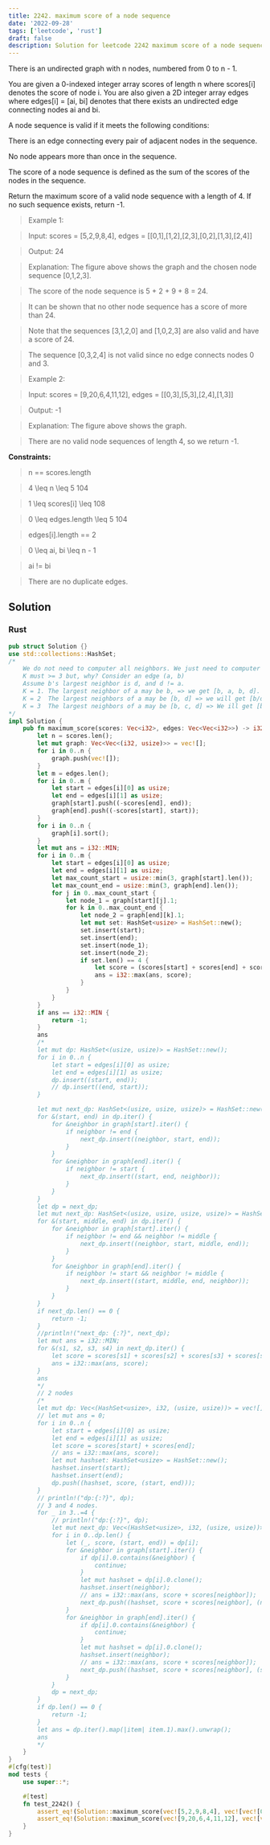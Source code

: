```yaml
---
title: 2242. maximum score of a node sequence
date: '2022-09-28'
tags: ['leetcode', 'rust']
draft: false
description: Solution for leetcode 2242 maximum score of a node sequence
---
```



There is an undirected graph with n nodes, numbered from 0 to n - 1.



You are given a 0-indexed integer array scores of length n where scores[i] denotes the score of node i. You are also given a 2D integer array edges where edges[i] <TeX>=</TeX> [ai, bi] denotes that there exists an undirected edge connecting nodes ai and bi.



A node sequence is valid if it meets the following conditions:



There is an edge connecting every pair of adjacent nodes in the sequence.

No node appears more than once in the sequence.

The score of a node sequence is defined as the sum of the scores of the nodes in the sequence.



Return the maximum score of a valid node sequence with a length of 4. If no such sequence exists, return -1.



 



 > Example 1:





 > Input: scores <TeX>=</TeX> [5,2,9,8,4], edges <TeX>=</TeX> [[0,1],[1,2],[2,3],[0,2],[1,3],[2,4]]

 > Output: 24

 > Explanation: The figure above shows the graph and the chosen node sequence [0,1,2,3].

 > The score of the node sequence is 5 + 2 + 9 + 8 <TeX>=</TeX> 24.

 > It can be shown that no other node sequence has a score of more than 24.

 > Note that the sequences [3,1,2,0] and [1,0,2,3] are also valid and have a score of 24.

 > The sequence [0,3,2,4] is not valid since no edge connects nodes 0 and 3.

 > Example 2:





 > Input: scores <TeX>=</TeX> [9,20,6,4,11,12], edges <TeX>=</TeX> [[0,3],[5,3],[2,4],[1,3]]

 > Output: -1

 > Explanation: The figure above shows the graph.

 > There are no valid node sequences of length 4, so we return -1.

 



**Constraints:**



 > n <TeX>=</TeX><TeX>=</TeX> scores.length

 > 4 <TeX>\leq</TeX> n <TeX>\leq</TeX> 5  104

 > 1 <TeX>\leq</TeX> scores[i] <TeX>\leq</TeX> 108

 > 0 <TeX>\leq</TeX> edges.length <TeX>\leq</TeX> 5  104

 > edges[i].length <TeX>=</TeX><TeX>=</TeX> 2

 > 0 <TeX>\leq</TeX> ai, bi <TeX>\leq</TeX> n - 1

 > ai !<TeX>=</TeX> bi

 > There are no duplicate edges.


## Solution
### Rust
```rust
pub struct Solution {}
use std::collections::HashSet;
/*
    We do not need to computer all neighbors. We just need to computer the top K neighbors. 
    K must >= 3 but, why? Consider an edge (a, b)
    Assume b's largest neighbor is d, and d != a.
    K = 1. The largest neighbor of a may be b, => we get [b, a, b, d]. We will need to consider the seoncd largest neighbor.
    K = 2  The largest neighbors of a may be [b, d] => we will get [b/d, a, b, d]. We ill need to consier the third largest neighbor.
    K = 3  The largest neighbors of a may be [b, c, d] => We ill get [b/c/d, a, b, d]. It is guarranteed to find a valid one. 
*/
impl Solution {
    pub fn maximum_score(scores: Vec<i32>, edges: Vec<Vec<i32>>) -> i32 {
        let n = scores.len();
        let mut graph: Vec<Vec<(i32, usize)>> = vec![];
        for i in 0..n {
            graph.push(vec![]);
        }
        let m = edges.len();
        for i in 0..m {
            let start = edges[i][0] as usize;
            let end = edges[i][1] as usize;
            graph[start].push((-scores[end], end));
            graph[end].push((-scores[start], start));
        }
        for i in 0..n {
            graph[i].sort();
        }
        let mut ans = i32::MIN;
        for i in 0..m {
            let start = edges[i][0] as usize;
            let end = edges[i][1] as usize;
            let max_count_start = usize::min(3, graph[start].len());
            let max_count_end = usize::min(3, graph[end].len());
            for j in 0..max_count_start {
                let node_1 = graph[start][j].1;
                for k in 0..max_count_end {
                    let node_2 = graph[end][k].1;
                    let mut set: HashSet<usize> = HashSet::new();
                    set.insert(start);
                    set.insert(end);
                    set.insert(node_1);
                    set.insert(node_2);
                    if set.len() == 4 {
                        let score = (scores[start] + scores[end] + scores[node_1] + scores[node_2]);
                        ans = i32::max(ans, score);
                    }
                }
            }
        }
        if ans == i32::MIN {
            return -1;
        }
        ans
        /*
        let mut dp: HashSet<(usize, usize)> = HashSet::new();
        for i in 0..n {
            let start = edges[i][0] as usize;
            let end = edges[i][1] as usize;
            dp.insert((start, end));
            // dp.insert((end, start));
        }

        let mut next_dp: HashSet<(usize, usize, usize)> = HashSet::new();
        for &(start, end) in dp.iter() {
            for &neighbor in graph[start].iter() {
                if neighbor != end {
                    next_dp.insert((neighbor, start, end));
                }
            }
            for &neighbor in graph[end].iter() {
                if neighbor != start {
                    next_dp.insert((start, end, neighbor));
                }
            }
        }
        let dp = next_dp;
        let mut next_dp: HashSet<(usize, usize, usize, usize)> = HashSet::new();
        for &(start, middle, end) in dp.iter() {
            for &neighbor in graph[start].iter() {
                if neighbor != end && neighbor != middle {
                    next_dp.insert((neighbor, start, middle, end));
                }
            }
            for &neighbor in graph[end].iter() {
                if neighbor != start && neighbor != middle {
                    next_dp.insert((start, middle, end, neighbor));
                }
            }
        }
        if next_dp.len() == 0 {
            return -1;
        }
        //println!("next_dp: {:?}", next_dp);
        let mut ans = i32::MIN;
        for &(s1, s2, s3, s4) in next_dp.iter() {
            let score = scores[s1] + scores[s2] + scores[s3] + scores[s4];
            ans = i32::max(ans, score);
        }
        ans
        */
        // 2 nodes
        /*
        let mut dp: Vec<(HashSet<usize>, i32, (usize, usize))> = vec![];
        // let mut ans = 0;
        for i in 0..n {
            let start = edges[i][0] as usize;
            let end = edges[i][1] as usize;
            let score = scores[start] + scores[end];
            // ans = i32::max(ans, score);
            let mut hashset: HashSet<usize> = HashSet::new();
            hashset.insert(start);
            hashset.insert(end);
            dp.push((hashset, score, (start, end)));
        }
        // println!("dp:{:?}", dp);
        // 3 and 4 nodes.
        for _ in 3..=4 {
            // println!("dp:{:?}", dp);
            let mut next_dp: Vec<(HashSet<usize>, i32, (usize, usize))> = vec![];
            for i in 0..dp.len() {
                let (_, score, (start, end)) = dp[i];
                for &neighbor in graph[start].iter() {
                    if dp[i].0.contains(&neighbor) {
                        continue;
                    }
                    let mut hashset = dp[i].0.clone();
                    hashset.insert(neighbor);
                    // ans = i32::max(ans, score + scores[neighbor]);
                    next_dp.push((hashset, score + scores[neighbor], (neighbor, end)));
                }
                for &neighbor in graph[end].iter() {
                    if dp[i].0.contains(&neighbor) {
                        continue;
                    }
                    let mut hashset = dp[i].0.clone();
                    hashset.insert(neighbor);
                    // ans = i32::max(ans, score + scores[neighbor]);
                    next_dp.push((hashset, score + scores[neighbor], (start, neighbor)));
                }
            }
            dp = next_dp;
        }
        if dp.len() == 0 {
            return -1;
        }
        let ans = dp.iter().map(|item| item.1).max().unwrap();
        ans
        */
    }
}
#[cfg(test)]
mod tests {
    use super::*;

    #[test]
    fn test_2242() {
        assert_eq!(Solution::maximum_score(vec![5,2,9,8,4], vec![vec![0,1],vec![1,2],vec![2,3],vec![0,2],vec![1,3],vec![2,4]]), 24);
        assert_eq!(Solution::maximum_score(vec![9,20,6,4,11,12], vec![vec![0,3],vec![5,3],vec![2,4],vec![1,3]]), -1);
    }
}



```
